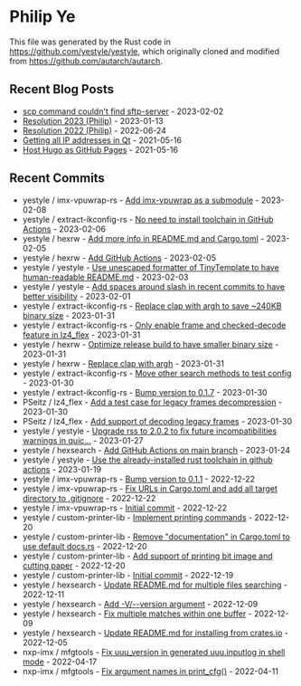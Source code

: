 
# Philip Ye

This file was generated by the Rust code in
https://github.com/yestyle/yestyle, which originally cloned and modified from
https://github.com/autarch/autarch.

## Recent Blog Posts

- [scp command couldn't find sftp-server](https://blog.lancitou.net/scp-command-couldnt-find-sftp-server/) - 2023-02-02
- [Resolution 2023 (Philip)](https://blog.lancitou.net/resolution-2023-philip/) - 2023-01-13
- [Resolution 2022 (Philip)](https://blog.lancitou.net/resolution-2022-philip/) - 2022-06-24
- [Getting all IP addresses in Qt](https://blog.lancitou.net/getting-all-ip-addresses-in-qt/) - 2021-05-16
- [Host Hugo as GitHub Pages](https://blog.lancitou.net/host-hugo-as-github-pages/) - 2021-05-16


## Recent Commits

- yestyle / imx-vpuwrap-rs - [Add imx-vpuwrap as a submodule](https://github.com/yestyle/imx-vpuwrap-rs/commit/745e0df51c02b0714c4ee591ab433978c240a600) - 2023-02-08
- yestyle / extract-ikconfig-rs - [No need to install toolchain in GitHub Actions](https://github.com/yestyle/extract-ikconfig-rs/commit/00285b64ec8f283ee0c1438c703a655e2a93d458) - 2023-02-06
- yestyle / hexrw - [Add more info in README.md and Cargo.toml](https://github.com/yestyle/hexrw/commit/4fbf79cead21a96a63ab02e4f22c7aa85554d083) - 2023-02-05
- yestyle / hexrw - [Add GitHub Actions](https://github.com/yestyle/hexrw/commit/ef5e8b9b81652e2422404f58d2be96a15f346223) - 2023-02-05
- yestyle / yestyle - [Use unescaped formatter of TinyTemplate to have human-readable README.md](https://github.com/yestyle/yestyle/commit/3269e64daaebf83228015b7ac9ab510828dd6b30) - 2023-02-03
- yestyle / yestyle - [Add spaces around slash in recent commits to have better visibility](https://github.com/yestyle/yestyle/commit/5cc131edede1fb461a7fa109ff6695b00d39e2c8) - 2023-02-01
- yestyle / extract-ikconfig-rs - [Replace clap with argh to save ~240KB binary size](https://github.com/yestyle/extract-ikconfig-rs/commit/a03813261f2824594ae428560e3dffebedc6ee83) - 2023-01-31
- yestyle / extract-ikconfig-rs - [Only enable frame and checked-decode feature in lz4_flex](https://github.com/yestyle/extract-ikconfig-rs/commit/3d70650710fbc7e96b8d455d4336b5e5e3dd6c05) - 2023-01-31
- yestyle / hexrw - [Optimize release build to have smaller binary size](https://github.com/yestyle/hexrw/commit/fc55a72cc7fbf4844a79b5aefc17aa7cb6ec77be) - 2023-01-31
- yestyle / hexrw - [Replace clap with argh](https://github.com/yestyle/hexrw/commit/3bae947bed843fbfc035990d4772189bcb1d260c) - 2023-01-31
- yestyle / extract-ikconfig-rs - [Move other search methods to test config](https://github.com/yestyle/extract-ikconfig-rs/commit/ed3e7bf9aec9085942e5fd3739bb901c33266f7c) - 2023-01-30
- yestyle / extract-ikconfig-rs - [Bump version to 0.1.7](https://github.com/yestyle/extract-ikconfig-rs/commit/06774be09ad8a902d48b80a4820a91e8f0774e2a) - 2023-01-30
- PSeitz / lz4_flex - [Add a test case for legacy frames decompression](https://github.com/PSeitz/lz4_flex/commit/9f4f79da5dc8d634861b26766fa04f18ff936dfe) - 2023-01-30
- PSeitz / lz4_flex - [Add support of decoding legacy frames](https://github.com/PSeitz/lz4_flex/commit/ca5bd41bd244a12b5f98eb6bcda1feece0673e96) - 2023-01-30
- yestyle / yestyle - [Upgrade rss to 2.0.2 to fix future incompatibilities warnings in quic…](https://github.com/yestyle/yestyle/commit/c57b0bd4651f04e85c06b77e9ffe30aa05d5e09a) - 2023-01-27
- yestyle / hexsearch - [Add GitHub Actions on main branch](https://github.com/yestyle/hexsearch/commit/c3b3626309aa7f7288362c128b5b87cd4f18086f) - 2023-01-24
- yestyle / yestyle - [Use the already-installed rust toolchain in github actions](https://github.com/yestyle/yestyle/commit/6a409f95448c24fc0626169b6cf07504561d9847) - 2023-01-19
- yestyle / imx-vpuwrap-rs - [Bump version to 0.1.1](https://github.com/yestyle/imx-vpuwrap-rs/commit/f48a03983d4f1900930ba65cc88dab0e6beea7f4) - 2022-12-22
- yestyle / imx-vpuwrap-rs - [Fix URLs in Cargo.toml and add all target directory to .gitignore](https://github.com/yestyle/imx-vpuwrap-rs/commit/17d648827f477d146c13ef8d1df1118ff04f9248) - 2022-12-22
- yestyle / imx-vpuwrap-rs - [Initial commit](https://github.com/yestyle/imx-vpuwrap-rs/commit/48058f5c08fc60c9dee0ba0485118a763ffd03cb) - 2022-12-22
- yestyle / custom-printer-lib - [Implement printing commands](https://github.com/yestyle/custom-printer-lib/commit/be70a4045457250a03a8293a050210c19c7bc4ae) - 2022-12-20
- yestyle / custom-printer-lib - [Remove "documentation" in Cargo.toml to use default docs.rs](https://github.com/yestyle/custom-printer-lib/commit/241cdd7da988174b3f7749528a51798c8b84a7c7) - 2022-12-20
- yestyle / custom-printer-lib - [Add support of printing bit image and cutting paper](https://github.com/yestyle/custom-printer-lib/commit/6ca10d3b2ea5c91c56a2fa82b12f8cb45f960cfc) - 2022-12-20
- yestyle / custom-printer-lib - [Initial commit](https://github.com/yestyle/custom-printer-lib/commit/4f08079a9c354f25145abb66144eb8767474ed13) - 2022-12-19
- yestyle / hexsearch - [Update README.md for multiple files searching](https://github.com/yestyle/hexsearch/commit/4e988a1b5ac9d0cac883da72d99a3b62a893107a) - 2022-12-11
- yestyle / hexsearch - [Add -V/--version argument](https://github.com/yestyle/hexsearch/commit/7df1b7ddfdaf02b9a71003dadb36e69b080a6de6) - 2022-12-09
- yestyle / hexsearch - [Fix multiple matches within one buffer](https://github.com/yestyle/hexsearch/commit/9e48825ce19eef9442cfb6ad2c7e70056f487af2) - 2022-12-09
- yestyle / hexsearch - [Update README.md for installing from crates.io](https://github.com/yestyle/hexsearch/commit/cbc1e499df397693ae7b405277be90b8ec771689) - 2022-12-05
- nxp-imx / mfgtools - [Fix uuu_version in generated uuu.inputlog in shell mode](https://github.com/nxp-imx/mfgtools/commit/1dc59a15bae7f52e70c8d5b7b790bcfd7960bdaa) - 2022-04-17
- nxp-imx / mfgtools - [Fix argument names in print_cfg()](https://github.com/nxp-imx/mfgtools/commit/f4578c351ed167aeafa3001e7042b2c0210155df) - 2022-04-11


